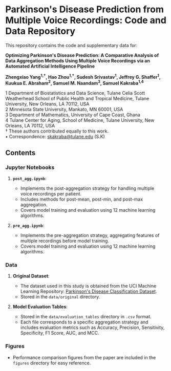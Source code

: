 # Parkinson's Disease Prediction from Multiple Voice Recordings: Code and Data Repository

This repository contains the code and supplementary data for:

**Optimizing Parkinson's Disease Prediction: A Comparative Analysis of Data Aggregation Methods Using Multiple Voice Recordings via an Automated Artificial Intelligence Pipeline**


**Zhengxiao Yang<sup>1,†</sup>, Hao Zhou<sup>1,†</sup>, Sudesh Srivastav<sup>1</sup>, Jeffrey G. Shaffer<sup>1</sup>, Kuukua E. Abraham<sup>2</sup>, Samuel M. Naandam<sup>3</sup>, Samuel Kakraba<sup>1,4</sup>**

1 Department of Biostatistics and Data Science, Tulane Celia Scott Weatherhead School of Public Health and Tropical Medicine, Tulane University, New Orleans, LA 70112, USA  
2 Minnesota State University, Mankato, MN 60001, USA  
3 Department of Mathematics, University of Cape Coast, Ghana  
4 Tulane Center for Aging, School of Medicine, Tulane University, New Orleans, LA 70112, USA  
† These authors contributed equally to this work.  
• Correspondence: [skakraba@tulane.edu](mailto:skakraba@tulane.edu) (S.K) 

## Contents

### Jupyter Notebooks
1. **`post_agg.ipynb`**:
   - Implements the post-aggregation strategy for handling multiple voice recordings per patient.
   - Includes methods for post-mean, post-min, and post-max aggregation.
   - Covers model training and evaluation using 12 machine learning algorithms.

2. **`pre_agg.ipynb`**:
   - Implements the pre-aggregation strategy, aggregating features of multiple recordings before model training.
   - Covers model training and evaluation using 12 machine learning algorithms.

### Data
1. **Original Dataset**:
   - The dataset used in this study is obtained from the UCI Machine Learning Repository: [Parkinson's Disease Classification Dataset](https://archive.ics.uci.edu/dataset/470/parkinson+s+disease+classification).
   - Stored in the `data/original` directory.

2. **Model Evaluation Tables**:
   - Stored in the `data/evaluation_tables` directory in `.csv` format.
   - Each file corresponds to a specific aggregation strategy and includes evaluation metrics such as Accuracy, Precision, Sensitivity, Specificity, F1 Score, AUC, and MCC.

### Figures
- Performance comparison figures from the paper are included in the `figures` directory for easy reference.
  
